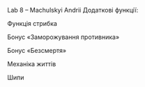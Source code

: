 Lab 8 – Machulskyi Andrii
Додаткові функції:

Функція стрибка

Бонус «Заморожування противника»

Бонус «Безсмертя»

Механіка життів

Шипи
